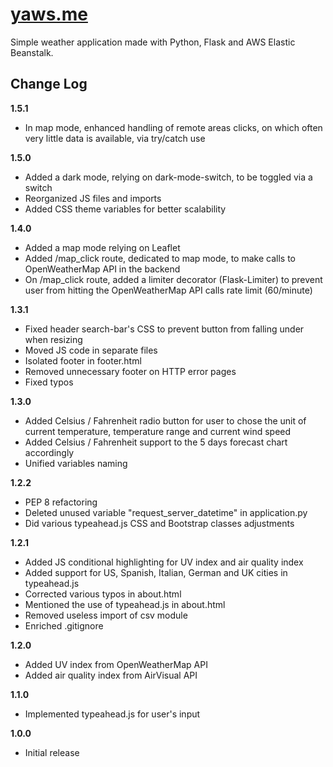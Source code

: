 # [yaws.me](http://yaws.me)
Simple weather application made with Python, Flask and AWS Elastic Beanstalk.

## Change Log
__1.5.1__
- In map mode, enhanced handling of remote areas clicks, on which often very little data is available, via try/catch use

__1.5.0__
- Added a dark mode, relying on dark-mode-switch, to be toggled via a switch
- Reorganized JS files and imports
- Added CSS theme variables for better scalability

__1.4.0__
- Added a map mode relying on Leaflet
- Added /map_click route, dedicated to map mode, to make calls to OpenWeatherMap API in the backend
- On /map_click route, added a limiter decorator (Flask-Limiter) to prevent user from hitting the OpenWeatherMap API calls rate limit (60/minute)

__1.3.1__
- Fixed header search-bar's CSS to prevent button from falling under when resizing
- Moved JS code in separate files
- Isolated footer in footer.html
- Removed unnecessary footer on HTTP error pages
- Fixed typos

__1.3.0__
- Added  Celsius / Fahrenheit radio button for user to chose the unit of current temperature, temperature range and current wind speed 
- Added Celsius / Fahrenheit support to the 5 days forecast chart accordingly
- Unified variables naming 

__1.2.2__
- PEP 8 refactoring
- Deleted unused variable "request_server_datetime" in application.py
- Did various typeahead.js CSS and Bootstrap classes adjustments

__1.2.1__
- Added JS conditional highlighting for UV index and air quality index
- Added support for US, Spanish, Italian, German and UK cities in typeahead.js
- Corrected various typos in about.html
- Mentioned the use of typeahead.js in about.html
- Removed useless import of csv module
- Enriched .gitignore

__1.2.0__
- Added UV index from OpenWeatherMap API 
- Added air quality index from AirVisual API

__1.1.0__
- Implemented typeahead.js for user's input

__1.0.0__
- Initial release
